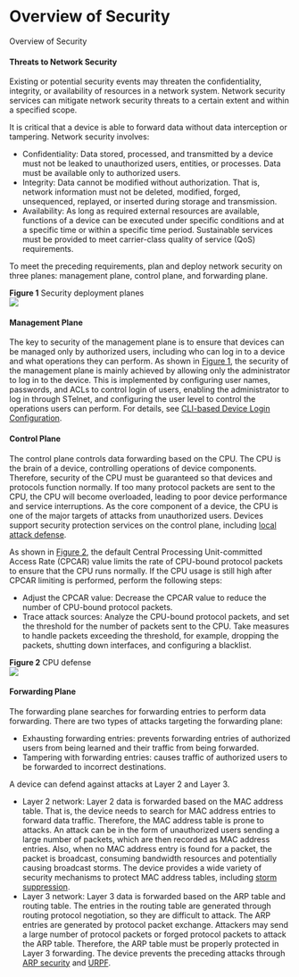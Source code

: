 Overview of Security
====================

Overview of Security

#### Threats to Network Security

Existing or potential security events may threaten the confidentiality, integrity, or availability of resources in a network system. Network security services can mitigate network security threats to a certain extent and within a specified scope.

It is critical that a device is able to forward data without data interception or tampering. Network security involves:

* Confidentiality: Data stored, processed, and transmitted by a device must not be leaked to unauthorized users, entities, or processes. Data must be available only to authorized users.
* Integrity: Data cannot be modified without authorization. That is, network information must not be deleted, modified, forged, unsequenced, replayed, or inserted during storage and transmission.
* Availability: As long as required external resources are available, functions of a device can be executed under specific conditions and at a specific time or within a specific time period. Sustainable services must be provided to meet carrier-class quality of service (QoS) requirements.

To meet the preceding requirements, plan and deploy network security on three planes: management plane, control plane, and forwarding plane.

**Figure 1** Security deployment planes  
![](../images/en-us_image_0000001513048246.png)

#### Management Plane

The key to security of the management plane is to ensure that devices can be managed only by authorized users, including who can log in to a device and what operations they can perform. As shown in [Figure 1](#EN-US_CONCEPT_0000001512848654__fig12995182183819), the security of the management plane is mainly achieved by allowing only the administrator to log in to the device. This is implemented by configuring user names, passwords, and ACLs to control login of users, enabling the administrator to log in through STelnet, and configuring the user level to control the operations users can perform. For details, see [CLI-based Device Login Configuration](../vrp_login_cfg_0001.html).


#### Control Plane

The control plane controls data forwarding based on the CPU. The CPU is the brain of a device, controlling operations of device components. Therefore, security of the CPU must be guaranteed so that devices and protocols function normally. If too many protocol packets are sent to the CPU, the CPU will become overloaded, leading to poor device performance and service interruptions. As the core component of a device, the CPU is one of the major targets of attacks from unauthorized users. Devices support security protection services on the control plane, including [local attack defense](../galaxy_localattackdefense_cfg_0001.html).

As shown in [Figure 2](#EN-US_CONCEPT_0000001512848654__fig41188174420), the default Central Processing Unit-committed Access Rate (CPCAR) value limits the rate of CPU-bound protocol packets to ensure that the CPU runs normally. If the CPU usage is still high after CPCAR limiting is performed, perform the following steps:

* Adjust the CPCAR value: Decrease the CPCAR value to reduce the number of CPU-bound protocol packets.
* Trace attack sources: Analyze the CPU-bound protocol packets, and set the threshold for the number of packets sent to the CPU. Take measures to handle packets exceeding the threshold, for example, dropping the packets, shutting down interfaces, and configuring a blacklist.

**Figure 2** CPU defense  
![](../images/en-us_image_0000001563768565.png)

#### Forwarding Plane

The forwarding plane searches for forwarding entries to perform data forwarding. There are two types of attacks targeting the forwarding plane:

* Exhausting forwarding entries: prevents forwarding entries of authorized users from being learned and their traffic from being forwarded.
* Tampering with forwarding entries: causes traffic of authorized users to be forwarded to incorrect destinations.

A device can defend against attacks at Layer 2 and Layer 3.

* Layer 2 network: Layer 2 data is forwarded based on the MAC address table. That is, the device needs to search for MAC address entries to forward data traffic. Therefore, the MAC address table is prone to attacks. An attack can be in the form of unauthorized users sending a large number of packets, which are then recorded as MAC address entries. Also, when no MAC address entry is found for a packet, the packet is broadcast, consuming bandwidth resources and potentially causing broadcast storms. The device provides a wide variety of security mechanisms to protect MAC address tables, including [storm suppression](../galaxy_stormsuppression_cfg_0001.html).
* Layer 3 network: Layer 3 data is forwarded based on the ARP table and routing table. The entries in the routing table are generated through routing protocol negotiation, so they are difficult to attack. The ARP entries are generated by protocol packet exchange. Attackers may send a large number of protocol packets or forged protocol packets to attack the ARP table. Therefore, the ARP table must be properly protected in Layer 3 forwarding. The device prevents the preceding attacks through [ARP security](../vrp_arp_security_cfg_0001.html) and [URPF](../galaxy_urpf_cfg_0001_22gp.html).